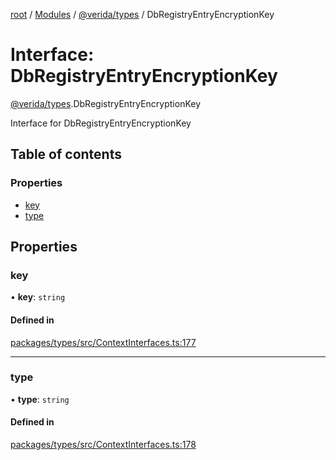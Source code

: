 [root](../README.md) / [Modules](../modules.md) / [@verida/types](../modules/verida_types.md) / DbRegistryEntryEncryptionKey

# Interface: DbRegistryEntryEncryptionKey

[@verida/types](../modules/verida_types.md).DbRegistryEntryEncryptionKey

Interface for DbRegistryEntryEncryptionKey

## Table of contents

### Properties

- [key](verida_types.DbRegistryEntryEncryptionKey.md#key)
- [type](verida_types.DbRegistryEntryEncryptionKey.md#type)

## Properties

### key

• **key**: `string`

#### Defined in

[packages/types/src/ContextInterfaces.ts:177](https://github.com/verida/verida-js/blob/5040472/packages/types/src/ContextInterfaces.ts#L177)

___

### type

• **type**: `string`

#### Defined in

[packages/types/src/ContextInterfaces.ts:178](https://github.com/verida/verida-js/blob/5040472/packages/types/src/ContextInterfaces.ts#L178)
